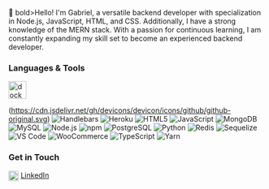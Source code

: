 <p> 👋 bold>Hello! I'm Gabriel, a versatile backend developer with specialization in Node.js, JavaScript, HTML, and CSS. Additionally, I have a strong knowledge of the MERN stack. With a passion for continuous learning, I am constantly expanding my skill set to become an experienced backend developer.</p>

### Languages & Tools

<p>
<img src="https://cdn.jsdelivr.net/gh/devicons/devicon/icons/docker/docker-original.svg" alt="docker" width="35" height="35"/>
 
 (https://cdn.jsdelivr.net/gh/devicons/devicon/icons/github/github-original.svg)
 ![Handlebars](https://cdn.jsdelivr.net/gh/devicons/devicon/icons/handlebars/handlebars-original.svg) 
 ![Heroku](https://cdn.jsdelivr.net/gh/devicons/devicon/icons/heroku/heroku-original-wordmark.svg) 
 ![HTML5](https://cdn.jsdelivr.net/gh/devicons/devicon/icons/html5/html5-original-wordmark.svg) 
 ![JavaScript](https://cdn.jsdelivr.net/gh/devicons/devicon/icons/javascript/javascript-plain.svg) 
 ![MongoDB](https://cdn.jsdelivr.net/gh/devicons/devicon/icons/mongodb/mongodb-plain-wordmark.svg) 
 ![MySQL](https://cdn.jsdelivr.net/gh/devicons/devicon/icons/mysql/mysql-original.svg)
 ![Node.js](https://cdn.jsdelivr.net/gh/devicons/devicon/icons/nodejs/nodejs-plain-wordmark.svg) 
 ![npm](https://cdn.jsdelivr.net/gh/devicons/devicon/icons/npm/npm-original-wordmark.svg) 
 ![PostgreSQL](https://cdn.jsdelivr.net/gh/devicons/devicon/icons/postgresql/postgresql-original.svg) 
 ![Python](https://cdn.jsdelivr.net/gh/devicons/devicon/icons/python/python-original.svg) 
 ![Redis](https://cdn.jsdelivr.net/gh/devicons/devicon/icons/redis/redis-original.svg) 
 ![Sequelize](https://cdn.jsdelivr.net/gh/devicons/devicon/icons/sequelize/sequelize-original.svg) 
 ![VS Code](https://cdn.jsdelivr.net/gh/devicons/devicon/icons/vscode/vscode-original.svg) 
 ![WooCommerce](https://cdn.jsdelivr.net/gh/devicons/devicon/icons/woocommerce/woocommerce-original.svg) 
 ![TypeScript](https://cdn.jsdelivr.net/gh/devicons/devicon/icons/typescript/typescript-original.svg) 
 ![Yarn](https://cdn.jsdelivr.net/gh/devicons/devicon/icons/yarn/yarn-original.svg) 
          
</p>

### Get in Touch
<img align="center" src="https://cdn.jsdelivr.net/gh/devicons/devicon/icons/linkedin/linkedin-original.svg" alt="Me on LinkedIn" height="auto" width="20"/> [LinkedIn](https://www.linkedin.com/in/ajayi-gabriel)
